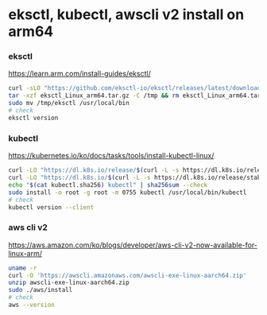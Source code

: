 # eksctl, kubectl, awscli v2 install on arm64

### eksctl

https://learn.arm.com/install-guides/eksctl/

```bash
curl -sLO "https://github.com/eksctl-io/eksctl/releases/latest/download/eksctl_Linux_arm64.tar.gz"
tar -xzf eksctl_Linux_arm64.tar.gz -C /tmp && rm eksctl_Linux_arm64.tar.gz
sudo mv /tmp/eksctl /usr/local/bin
# check
eksctl version
```

### kubectl

https://kubernetes.io/ko/docs/tasks/tools/install-kubectl-linux/

```bash
curl -LO "https://dl.k8s.io/release/$(curl -L -s https://dl.k8s.io/release/stable.txt)/bin/linux/arm64/kubectl"
curl -LO "https://dl.k8s.io/$(curl -L -s https://dl.k8s.io/release/stable.txt)/bin/linux/arm64/kubectl.sha256"
echo "$(cat kubectl.sha256) kubectl" | sha256sum --check
sudo install -o root -g root -m 0755 kubectl /usr/local/bin/kubectl
# check
kubectl version --client
```

### aws cli v2

https://aws.amazon.com/ko/blogs/developer/aws-cli-v2-now-available-for-linux-arm/

```bash
uname -r
curl -O 'https://awscli.amazonaws.com/awscli-exe-linux-aarch64.zip'
unzip awscli-exe-linux-aarch64.zip
sudo ./aws/install
# check
aws --version
```
